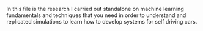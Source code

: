 In this file is the research I carried out standalone on machine learning fundamentals and techniques that you need in order to understand and replicated simulations to learn how to develop systems for self driving cars.
